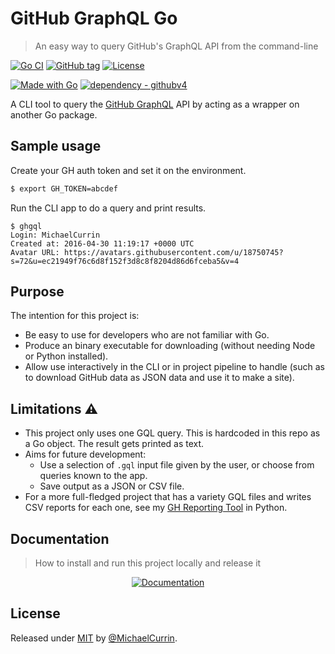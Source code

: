 # GitHub GraphQL Go
> An easy way to query GitHub's GraphQL API from the command-line

<!-- Badges generated with Badge Generator - https://michaelcurrin.github.io/badge-generator/ -->

[![Go CI](https://github.com/MichaelCurrin/github-gql-go/workflows/Go%20CI/badge.svg)](https://github.com/MichaelCurrin/github-gql-go/actions?query=workflow:"Go+CI")
[![GitHub tag](https://img.shields.io/github/tag/MichaelCurrin/github-gql-go?include_prereleases=&sort=semver)](https://github.com/MichaelCurrin/github-gql-go/releases/)
[![License](https://img.shields.io/badge/License-MIT-blue)](#license)

[![Made with Go](https://img.shields.io/github/go-mod/go-version/MichaelCurrin/github-gql-go?logo=go&logoColor=white)](https://golang.org)
[![dependency - githubv4](https://img.shields.io/badge/dependency-githubv4-blue)](https://pkg.go.dev/github.com/shurcooL/githubv4)


A CLI tool to query the [GitHub GraphQL](https://michaelcurrin.github.io/dev-resources/resources/version-control/github/graphql.html) API by acting as a wrapper on another Go package.


## Sample usage

Create your GH auth token and set it on the environment.

```sh
$ export GH_TOKEN=abcdef
```

Run the CLI app to do a query and print results.

```console
$ ghgql
Login: MichaelCurrin
Created at: 2016-04-30 11:19:17 +0000 UTC
Avatar URL: https://avatars.githubusercontent.com/u/18750745?s=72&u=ec21949f76c6d8f152f3d8c8f8204d86d6fceba5&v=4
```


## Purpose

The intention for this project is:

- Be easy to use for developers who are not familiar with Go.
- Produce an binary executable for downloading (without needing Node or Python installed).
- Allow use interactively in the CLI or in project pipeline to handle (such as to download GitHub data as JSON data and use it to make a site).


## Limitations ⚠️

- This project only uses one GQL query. This is hardcoded in this repo as a Go object. The result gets printed as text.
- Aims for future development:
    - Use a selection of `.gql` input file given by the user, or choose from queries known to the app.
    - Save output as a JSON or CSV file.
- For a more full-fledged project that has a variety GQL files and writes CSV reports for each one, see my [GH Reporting Tool](https://github.com/MichaelCurrin/github-reporting-py) in Python.


## Documentation
> How to install and run this project locally and release it

<div align="center">

[![Documentation](https://img.shields.io/badge/View-Documentation-blue?style=for-the-badge)](/docs/)

</div>


## License

Released under [MIT](/LICENSE) by [@MichaelCurrin](https://github.com/MichaelCurrin).
